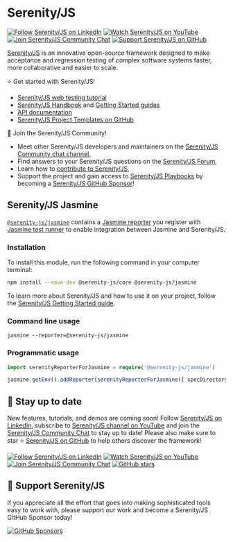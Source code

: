 # Serenity/JS

[![Follow Serenity/JS on LinkedIn](https://img.shields.io/badge/Follow-Serenity%2FJS%20-0077B5?logo=linkedin)](https://www.linkedin.com/company/serenity-js)
[![Watch Serenity/JS on YouTube](https://img.shields.io/badge/Watch-@serenity--js-E62117?logo=youtube)](https://www.youtube.com/@serenity-js)
[![Join Serenity/JS Community Chat](https://img.shields.io/badge/Chat-Serenity%2FJS%20Community-FBD30B?logo=matrix)](https://matrix.to/#/#serenity-js:gitter.im)
[![Support Serenity/JS on GitHub](https://img.shields.io/badge/Support-@serenity--js-703EC8?logo=github)](https://github.com/sponsors/serenity-js)

[Serenity/JS](https://serenity-js.org) is an innovative open-source framework designed to make acceptance and regression testing
of complex software systems faster, more collaborative and easier to scale.

⭐️ Get started with Serenity/JS!
- [Serenity/JS web testing tutorial](https://serenity-js.org/handbook/web-testing/your-first-web-scenario)
- [Serenity/JS Handbook](https://serenity-js.org/handbook) and [Getting Started guides](https://serenity-js.org/handbook/getting-started/)
- [API documentation](https://serenity-js.org/api/)
- [Serenity/JS Project Templates on GitHub](https://serenity-js.org/handbook/getting-started/project-templates/)

👋 Join the Serenity/JS Community!
- Meet other Serenity/JS developers and maintainers on the [Serenity/JS Community chat channel](https://matrix.to/#/#serenity-js:gitter.im),
- Find answers to your Serenity/JS questions on the [Serenity/JS Forum](https://github.com/orgs/serenity-js/discussions/categories/how-do-i),
- Learn how to [contribute to Serenity/JS](https://serenity-js.org/community/contributing/),
- Support the project and gain access to [Serenity/JS Playbooks](https://github.com/serenity-js/playbooks) by becoming a [Serenity/JS GitHub Sponsor](https://github.com/sponsors/serenity-js)!

## Serenity/JS Jasmine

[`@serenity-js/jasmine`](https://serenity-js.org/api/jasmine) contains a [Jasmine reporter](https://jasmine.github.io/api/edge/Reporter.html)
you register with [Jasmine test runner](https://jasmine.github.io/)
to enable integration between Jasmine and Serenity/JS.

### Installation

To install this module, run the following command in your computer terminal:

```sh
npm install --save-dev @serenity-js/core @serenity-js/jasmine
```

To learn more about Serenity/JS and how to use it on your project, follow the [Serenity/JS Getting Started guide](https://serenity-js.org/handbook/getting-started/).

### Command line usage

```
jasmine --reporter=@serenity-js/jasmine
```

### Programmatic usage

```typescript
import serenityReporterForJasmine = require('@serenity-js/jasmine')

jasmine.getEnv().addReporter(serenityReporterForJasmine({ specDirectory: 'e2e' }))
```

## 📣 Stay up to date

New features, tutorials, and demos are coming soon!
Follow [Serenity/JS on LinkedIn](https://www.linkedin.com/company/serenity-js),
subscribe to [Serenity/JS channel on YouTube](https://www.youtube.com/@serenity-js) and join the [Serenity/JS Community Chat](https://matrix.to/#/#serenity-js:gitter.im) to stay up to date!
Please also make sure to star ⭐️ [Serenity/JS on GitHub](https://github.com/serenity-js/serenity-js) to help others discover the framework!

[![Follow Serenity/JS on LinkedIn](https://img.shields.io/badge/Follow-Serenity%2FJS%20-0077B5?logo=linkedin)](https://www.linkedin.com/company/serenity-js)
[![Watch Serenity/JS on YouTube](https://img.shields.io/badge/Watch-@serenity--js-E62117?logo=youtube)](https://www.youtube.com/@serenity-js)
[![Join Serenity/JS Community Chat](https://img.shields.io/badge/Chat-Serenity%2FJS%20Community-FBD30B?logo=matrix)](https://matrix.to/#/#serenity-js:gitter.im)
[![GitHub stars](https://img.shields.io/github/stars/serenity-js/serenity-js?label=Serenity%2FJS&logo=github&style=badge)](https://github.com/serenity-js/serenity-js)

## 💛 Support Serenity/JS

If you appreciate all the effort that goes into making sophisticated tools easy to work with, please support our work and become a Serenity/JS GitHub Sponsor today!

[![GitHub Sponsors](https://img.shields.io/badge/Support%20@serenity%2FJS-703EC8?style=for-the-badge&logo=github&logoColor=white)](https://github.com/sponsors/serenity-js)
